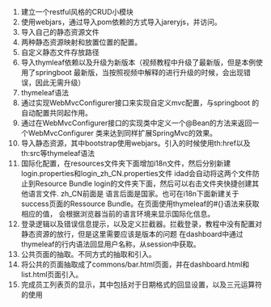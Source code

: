 1. 建立一个restful风格的CRUD小模块
2. 使用webjars，通过导入pom依赖的方式导入jareryjs，并访问。
3. 导入自己的静态资源文件
4. 两种静态资源映射和放置位置的配置。
5. 自定义静态文件存放路径
6. 导入thymleaf依赖以及升级为新版本（视频教程中升级了最新版，但是本例使用了springboot
最新版，当按照视频中解释的进行升级的时候，会出现错误，因此无需升级）
7. thymeleaf语法
8. 通过实现WebMvcConfigurer接口来实现自定义mvc配置，与springboot
的自动配置共同起作用。
9. 通过在WebMvcConfigurer接口的实现类中定义一个@Bean的方法来返回一个WebMvcConfigurer
类来达到同样扩展SpringMvc的效果。
10. 导入静态资源，其中bootstrap使用webjars。引入的时候使用th:href以及th:src等thymeleaf语法
11. 国际化配置，在resources文件夹下面增加i18n文件，然后分别新建login.properties和login_zh_CN.properties文件
idad会自动将这两个文件防止到Resource Bundle login的文件夹下面，然后可以右击文件夹快捷创建其他语言文件.  zh_CN前面是
语言后面是国家。也可在i18n下面新建关于success页面的Ressource Bundle。在页面使用thymeleaf的#{}语法来获取相应的值，
会根据浏览器当前的语言环境来显示国际化信息。
12. 登录逻辑以及错误信息提示，以及定义拦截器。拦截登录，教程中没有配置对静态资源的放行，但是这里需要应该是版本的问题
在dashboard中通过thymeleaf的行内语法回显用户名称，从session中获取。
13. 公共页面的抽取。不同方式的抽取和引入。
14. 将公共的页面抽取成了commons/bar.html页面，并在dashboard.html和list.html页面引入。
15. 完成员工列表页的显示，其中包括对于日期格式的回显设置，以及三元运算符的使用